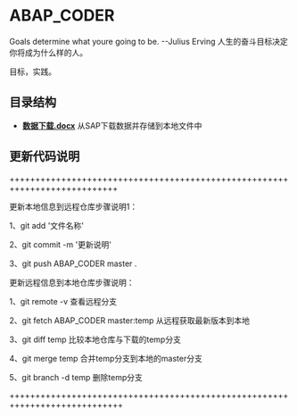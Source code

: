 # ABAP_CODER
Goals determine what youre going to be.
                      --Julius Erving 
人生的奋斗目标决定你将成为什么样的人。


目标，实践。



## 目录结构
* **[数据下载.docx](https://github.com/Jack-liangqihua/ABAP_CODER/blob/master/doc/%E6%95%B0%E6%8D%AE%E4%B8%8B%E8%BD%BD.docx)**
从SAP下载数据并存储到本地文件中



## 更新代码说明
 
+++++++++++++++++++++++++++++++++++++++++++++++++++++++++++++++++++++++++++

更新本地信息到远程仓库步骤说明1：

1、git add '文件名称'

2、git commit -m '更新说明'

3、git push  ABAP_CODER master . 

更新远程信息到本地仓库步骤说明：

1、git remote -v                      查看远程分支

2、git fetch ABAP_CODER master:temp   从远程获取最新版本到本地

3、git diff temp                      比较本地仓库与下载的temp分支

4、git merge temp                     合并temp分支到本地的master分支

5、git branch -d temp                 删除temp分支

++++++++++++++++++++++++++++++++++++++++++++++++++++++++++++++++++++++++++++
